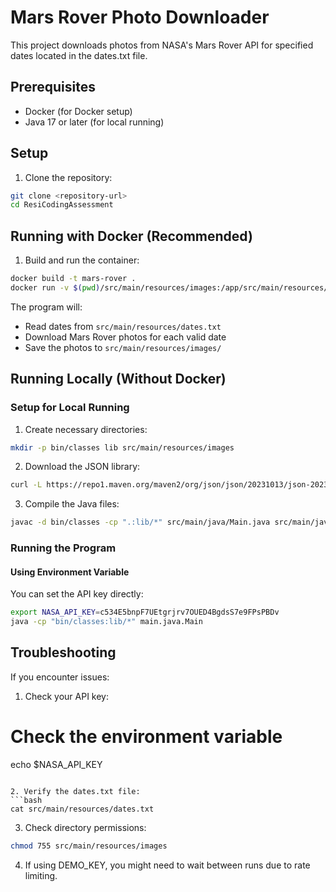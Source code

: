 # Mars Rover Photo Downloader

This project downloads photos from NASA's Mars Rover API for specified dates located in the dates.txt file.

## Prerequisites

- Docker (for Docker setup)
- Java 17 or later (for local running)

## Setup

1. Clone the repository:
```bash
git clone <repository-url>
cd ResiCodingAssessment
```

## Running with Docker (Recommended)

1. Build and run the container:
```bash
docker build -t mars-rover .
docker run -v $(pwd)/src/main/resources/images:/app/src/main/resources/images --env-file .env mars-rover
```

The program will:
- Read dates from `src/main/resources/dates.txt`
- Download Mars Rover photos for each valid date
- Save the photos to `src/main/resources/images/`

## Running Locally (Without Docker)

### Setup for Local Running

1. Create necessary directories:
```bash
mkdir -p bin/classes lib src/main/resources/images
```

2. Download the JSON library:
```bash
curl -L https://repo1.maven.org/maven2/org/json/json/20231013/json-20231013.jar -o lib/json-20231013.jar
```

3. Compile the Java files:
```bash
javac -d bin/classes -cp ".:lib/*" src/main/java/Main.java src/main/java/DateNormalization.java src/main/java/MarsRoverClient.java
```

### Running the Program

#### Using Environment Variable

You can set the API key directly:
```bash
export NASA_API_KEY=c534E5bnpF7UEtgrjrv7OUED4BgdsS7e9FPsPBDv
java -cp "bin/classes:lib/*" main.java.Main
```

## Troubleshooting

If you encounter issues:

1. Check your API key:
# Check the environment variable
echo $NASA_API_KEY
```

2. Verify the dates.txt file:
```bash
cat src/main/resources/dates.txt
```

3. Check directory permissions:
```bash
chmod 755 src/main/resources/images
```

4. If using DEMO_KEY, you might need to wait between runs due to rate limiting.


